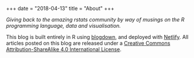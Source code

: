 +++
date = "2018-04-13"
title = "About"
+++

_Giving back to the amazing rstats community by way of musings on the R programming language, data and visualisation._

This blog is built entirely in R using [blogdown](https://github.com/rstudio/blogdown), and deployed with [Netlify](https://www.netlify.com/). All articles posted on this blog are released under a [Creative Commons Attribution-ShareAlike 4.0 International License]( https://creativecommons.org/licenses/by-sa/4.0/).
